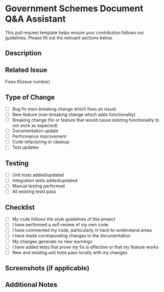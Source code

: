 # Government Schemes Document Q&A Assistant

This pull request template helps ensure your contribution follows our guidelines. Please fill out the relevant sections below.

## Description
<!-- Provide a clear and concise description of what this PR accomplishes -->

## Related Issue
<!-- Link to the issue this PR fixes (if applicable) -->
Fixes #(issue number)

## Type of Change
<!-- Mark with an `x` all the applicable options -->
- [ ] Bug fix (non-breaking change which fixes an issue)
- [ ] New feature (non-breaking change which adds functionality)
- [ ] Breaking change (fix or feature that would cause existing functionality to not work as expected)
- [ ] Documentation update
- [ ] Performance improvement
- [ ] Code refactoring or cleanup
- [ ] Test updates

## Testing
<!-- Describe the tests that you ran to verify your changes -->
- [ ] Unit tests added/updated
- [ ] Integration tests added/updated
- [ ] Manual testing performed
- [ ] All existing tests pass

## Checklist
<!-- Mark with an `x` all applicable options -->
- [ ] My code follows the style guidelines of this project
- [ ] I have performed a self-review of my own code
- [ ] I have commented my code, particularly in hard-to-understand areas
- [ ] I have made corresponding changes to the documentation
- [ ] My changes generate no new warnings
- [ ] I have added tests that prove my fix is effective or that my feature works
- [ ] New and existing unit tests pass locally with my changes

## Screenshots (if applicable)
<!-- Add screenshots to help explain your changes -->

## Additional Notes
<!-- Add any other context about the PR here -->
